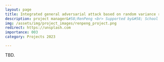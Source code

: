 ```yaml
---
layout: page
title: Integrated general adversarial attack based on random variance reduction
description: project manager&#58;RenPeng <br> Supported by&#58; School of Computer Science and Engineering, Chongqing University of Technology <br> Year&#58; 2023-2025 <br> Grant&#58; 5K(RMB) <br> Role&#58; PI
img: /assets/img/project_images/renpeng_project.png
redirect: https://unsplash.com
importance: 003
category: Projects 2023

---
```


TBD.
